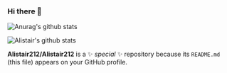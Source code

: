 ### Hi there 👋
![Anurag's github stats](https://github-readme-stats.vercel.app/api?username=Alistair212&count_private=true&theme=chartreuse-dark)

![Alistair's github stats](https://github-readme-stats-five-beige.vercel.app/api/top-langs/?username=Alistair212&count_private=true&show_icons=true&theme=chartreuse-dark)

**Alistair212/Alistair212** is a ✨ _special_ ✨ repository because its `README.md` (this file) appears on your GitHub profile.
